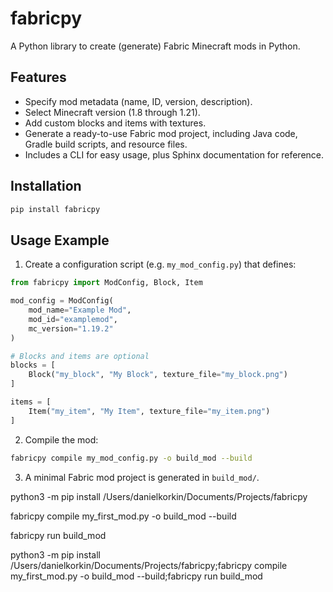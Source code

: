 # fabricpy

A Python library to create (generate) Fabric Minecraft mods in Python.

## Features

-   Specify mod metadata (name, ID, version, description).
-   Select Minecraft version (1.8 through 1.21).
-   Add custom blocks and items with textures.
-   Generate a ready-to-use Fabric mod project, including Java code, Gradle build scripts, and resource files.
-   Includes a CLI for easy usage, plus Sphinx documentation for reference.

## Installation

```bash
pip install fabricpy
```

## Usage Example

1. Create a configuration script (e.g. `my_mod_config.py`) that defines:

```python
from fabricpy import ModConfig, Block, Item

mod_config = ModConfig(
    mod_name="Example Mod",
    mod_id="examplemod",
    mc_version="1.19.2"
)

# Blocks and items are optional
blocks = [
    Block("my_block", "My Block", texture_file="my_block.png")
]

items = [
    Item("my_item", "My Item", texture_file="my_item.png")
]
```

2. Compile the mod:
```bash
fabricpy compile my_mod_config.py -o build_mod --build
```

3. A minimal Fabric mod project is generated in `build_mod/`.

python3 -m pip install /Users/danielkorkin/Documents/Projects/fabricpy

fabricpy compile my_first_mod.py -o build_mod --build

fabricpy run build_mod

python3 -m pip install /Users/danielkorkin/Documents/Projects/fabricpy;fabricpy compile my_first_mod.py -o build_mod --build;fabricpy run build_mod
